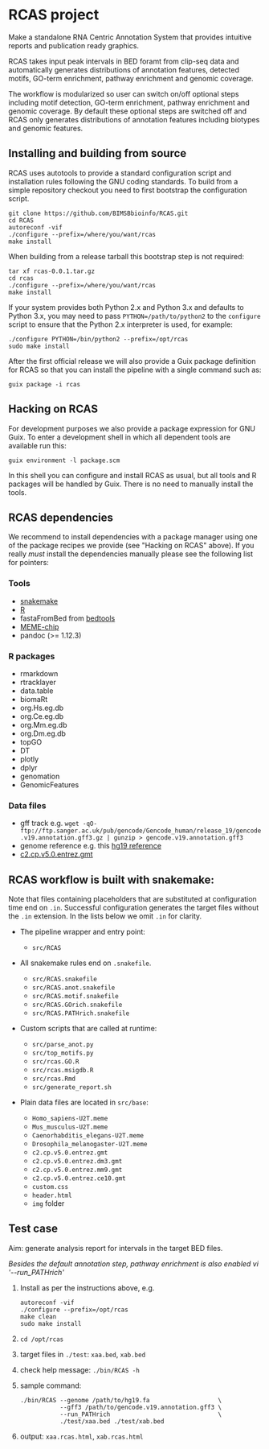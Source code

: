 # RCAS project

Make a standalone RNA Centric Annotation System that
provides intuitive reports and publication ready graphics.

RCAS takes input peak intervals in BED foramt from clip-seq data
and automatically generates distributions of annotation features,
detected motifs, GO-term enrichment, pathway enrichment
and genomic coverage.

The workflow is modularized so user can switch on/off
optional steps including motif detection, GO-term enrichment,
pathway enrichment and genomic coverage.
By default these optional steps are switched off
and RCAS only generates distributions of annotation features
including biotypes and genomic features.

## Installing and building from source

RCAS uses autotools to provide a standard configuration script and
installation rules following the GNU coding standards.  To build from
a simple repository checkout you need to first bootstrap the
configuration script.

~~~
git clone https://github.com/BIMSBbioinfo/RCAS.git
cd RCAS
autoreconf -vif
./configure --prefix=/where/you/want/rcas
make install
~~~

When building from a release tarball this bootstrap step is not
required:

~~~
tar xf rcas-0.0.1.tar.gz
cd rcas
./configure --prefix=/where/you/want/rcas
make install
~~~

If your system provides both Python 2.x and Python 3.x and defaults to
Python 3.x, you may need to pass `PYTHON=/path/to/python2` to the
`configure` script to ensure that the Python 2.x interpreter is used,
for example:

~~~
./configure PYTHON=/bin/python2 --prefix=/opt/rcas
sudo make install
~~~

After the first official release we will also provide a Guix package
definition for RCAS so that you can install the pipeline with a single
command such as:

    guix package -i rcas


## Hacking on RCAS

For development purposes we also provide a package expression for GNU
Guix.  To enter a development shell in which all dependent tools are
available run this:

    guix environment -l package.scm

In this shell you can configure and install RCAS as usual, but all
tools and R packages will be handled by Guix.  There is no need to
manually install the tools.


## RCAS dependencies

We recommend to install dependencies with a package manager using one
of the package recipes we provide (see "Hacking on RCAS" above).  If
you really *must* install the dependencies manually please see the
following list for pointers:

### Tools

- [snakemake](https://bitbucket.org/johanneskoester/snakemake/wiki/Documentation)
- [R](https://www.r-project.org/)
- fastaFromBed from [bedtools](http://bedtools.readthedocs.org/en/latest/content/installation.html)
- [MEME-chip](http://meme-suite.org/meme-software/4.10.2/meme_4.10.2.tar.gz)
- pandoc (>= 1.12.3)

### R packages

- rmarkdown
- rtracklayer
- data.table
- biomaRt
- org.Hs.eg.db
- org.Ce.eg.db
- org.Mm.eg.db
- org.Dm.eg.db
- topGO
- DT
- plotly
- dplyr
- genomation
- GenomicFeatures

### Data files

- gff track e.g.  `wget -qO- ftp://ftp.sanger.ac.uk/pub/gencode/Gencode_human/release_19/gencode.v19.annotation.gff3.gz | gunzip > gencode.v19.annotation.gff3`
- genome reference e.g. this
  [hg19 reference](http://hgdownload.cse.ucsc.edu/goldenPath/hg19/bigZips/chromFa.tar.gz)
- [c2.cp.v5.0.entrez.gmt](http://software.broadinstitute.org/gsea/msigdb/download_file.jsp?filePath=/resources/msigdb/5.0/c2.cp.v5.0.entrez.gmt)

## RCAS workflow is built with snakemake:

Note that files containing placeholders that are substituted at
configuration time end on `.in`.  Successful configuration generates
the target files without the `.in` extension.  In the lists below we
omit `.in` for clarity.

- The pipeline wrapper and entry point:
  - `src/RCAS`

- All snakemake rules end on `.snakefile`.
  - `src/RCAS.snakefile`
  - `src/RCAS.anot.snakefile`
  - `src/RCAS.motif.snakefile`
  - `src/RCAS.GOrich.snakefile`
  - `src/RCAS.PATHrich.snakefile`

- Custom scripts that are called at runtime:
  - `src/parse_anot.py`
  - `src/top_motifs.py`
  - `src/rcas.GO.R`
  - `src/rcas.msigdb.R`
  - `src/rcas.Rmd`
  - `src/generate_report.sh`

- Plain data files are located in `src/base`:
  - `Homo_sapiens-U2T.meme`
  - `Mus_musculus-U2T.meme`
  - `Caenorhabditis_elegans-U2T.meme`
  - `Drosophila_melanogaster-U2T.meme`
  - `c2.cp.v5.0.entrez.gmt`
  - `c2.cp.v5.0.entrez.dm3.gmt`
  - `c2.cp.v5.0.entrez.mm9.gmt`
  - `c2.cp.v5.0.entrez.ce10.gmt`
  - `custom.css`
  - `header.html`
  - `img` folder

## Test case

Aim: generate analysis report for intervals in the target BED files.

*Besides the default annotation step, pathway enrichment is also enabled vi '--run_PATHrich'*

1. Install as per the instructions above, e.g.
    ~~~
    autoreconf -vif
    ./configure --prefix=/opt/rcas
    make clean
    sudo make install
    ~~~

2. `cd /opt/rcas`

3. target files in `./test`: `xaa.bed`, `xab.bed`

4. check help message: `./bin/RCAS -h`

5. sample command:
    ~~~
    ./bin/RCAS --genome /path/to/hg19.fa                   \
               --gff3 /path/to/gencode.v19.annotation.gff3 \
               --run_PATHrich                              \
               ./test/xaa.bed ./test/xab.bed
    ~~~

6. output: `xaa.rcas.html`, `xab.rcas.html`
